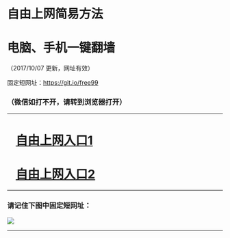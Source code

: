 ﻿# 自由上网简易方法

# 电脑、手机一键翻墙

（2017/10/07 更新，网址有效）

固定短网址：https://git.io/free99

### （微信如打不开，请转到浏览器打开）


***





# &nbsp;&nbsp; <a href="http://ft2308318916.fwq-tz-1001.info/fwqtz01.html?t=10070018724 " target="_blank">自由上网入口1</a>
# &nbsp;&nbsp; <a href="http://ft2522515055.fwq-tz-1002.info/fwqtz02.html?t=100700129700 " target="_blank">自由上网入口2</a>
***

### 请记住下图中固定短网址：

<img src="https://s3-us-west-2.amazonaws.com/fwq-1001/yjfq-20170905okok.png" /> 


***

